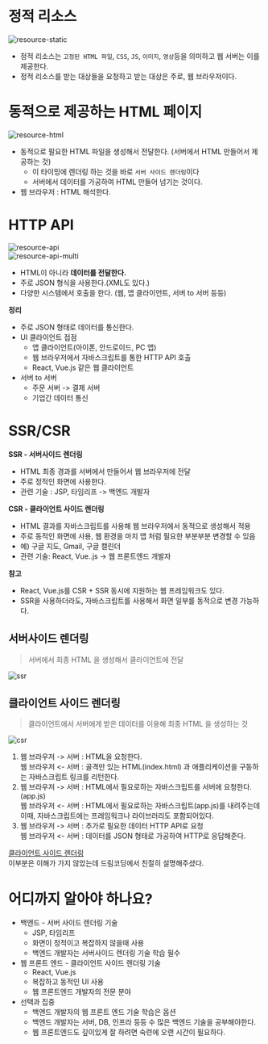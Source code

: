 # 정적 리소스    
     
![resource-static](https://user-images.githubusercontent.com/50267433/126520466-43ac0cf4-3d4a-4215-be14-1ecfe46a0fbe.PNG)    
    
* 정적 리소스는 `고정된 HTML 파일`, `CSS`, `JS`, `이미지`, `영상`등을 의미하고 웹 서버는 이를 제공한다.   
* 정적 리소스를 받는 대상들을 요청하고 받는 대상은 주로, 웹 브라우저이다.   

# 동적으로 제공하는 HTML 페이지   
    
![resource-html](https://user-images.githubusercontent.com/50267433/126520489-5794e3fc-9747-4507-b769-0bd3221dff98.PNG)      
   
* 동적으로 필요한 HTML 파일을 생성해서 전달한다. (서버에서 HTML 만들어서 제공하는 것)     
    * 이 타이밍에 렌더링 하는 것을 바로 `서버 사이드 렌더링`이다         
    * 서버에서 데이터를 가공하여 HTML 만들어 넘기는 것이다.       
* 웹 브라우저 : HTML 해석한다.   

# HTTP API    
     
![resource-api](https://user-images.githubusercontent.com/50267433/126520583-21bf9cb8-1b1e-4d08-b7c1-b6c68796f7f1.PNG)    
![resource-api-multi](https://user-images.githubusercontent.com/50267433/126520620-c611d131-11ee-4faa-ac74-8dcf578d992b.PNG)    
     
* HTML이 아니라 **데이터를 전달한다.**     
* 주로 JSON 형식을 사용한다.(XML도 있다.)   
* 다양한 시스템에서 호출을 한다. (웹, 앱 클라이언트, 서버 to 서버 등등)      
   
     

**정리**    
* 주로 JSON 형태로 데이터를 통신한다.   
* UI 클라이언트 접점
    * 앱 클라이언트(아이폰, 안드로이드, PC 앱) 
    * 웹 브라우저에서 자바스크립트를 통한 HTTP API 호출 
    * React, Vue.js 같은 웹 클라이언트 
* 서버 to 서버  
    * 주문 서버 -> 결제 서버 
    * 기업간 데이터 통신 
  
# SSR/CSR   
**SSR - 서버사이드 렌더링**     
* HTML 최종 경과를 서버에서 만들어서 웹 브라우저에 전달      
* 주로 정적인 화면에 사용한다.     
* 관련 기술 : JSP, 타임리프 -> 백엔드 개발자     
    
**CSR - 클라이언트 사이드 렌더링**  
* HTML 결과를 자바스크립트를 사용해 웹 브라우저에서 동적으로 생성해서 적용     
* 주로 동적인 화면에 사용, 웹 환경을 마치 앱 처럼 필요한 부분부분 변경할 수 있음    
* 예) 구글 지도, Gmail, 구글 캘린더    
* 관련 기술: React, Vue..js -> 웹 프론트엔드 개발자      
   
**참고**     
* React, Vue.js를 CSR + SSR 동시에 지원하는 웹 프레임워크도 있다.     
* SSR을 사용하더라도, 자바스크립트를 사용해서 화면 일부를 동적으로 변경 가능하다.     
   
## 서버사이드 렌더링
> 서버에서 최종 HTML 을 생성해서 클라이언트에 전달   
     
![ssr](https://user-images.githubusercontent.com/50267433/126521104-c98fb3db-8f24-489f-b3cf-f5f3914cc1a5.PNG)      
      
## 클라이언트 사이드 렌더링
> 클라이언트에서 서버에게 받은 데이터를 이용해 최종 HTML 을 생성하는 것   
    
![csr](https://user-images.githubusercontent.com/50267433/126521162-6b0d6e79-fd1d-4e47-bc3c-b7e3909b4da5.PNG)    
    
1. 웹 브라우저 -> 서버 : HTML을 요청한다.      
   웹 브라우저 <- 서버 : 골격만 있는 HTML(index.html) 과 애플리케이션을 구동하는 자바스크립트 링크를 리턴한다.         
2. 웹 브라우저 -> 서버 : HTML에서 필요로하는 자바스크립트를 서버에 요청한다.(app.js)     
   웹 브라우저 <- 서버 : HTML에서 필요로하는 자바스크립트(app.js)를 내려주는데 이때, 자바스크립트에는 프레임워크나 라이브러리도 포함되어있다.       
3. 웹 브라우저 -> 서버 : 추가로 필요한 데이터 HTTP API로 요청          
   웹 브라우저 <- 서버 : 데이터를 JSON 형태로 가공하여 HTTP로 응답해준다.      
    
[클라이언트 사이드 렌더링](https://www.youtube.com/watch?v=iZ9csAfU5Os&t=115s)     
이부분은 이해가 가지 않았는데 드림코딩에서 친절히 설명해주셨다.      

# 어디까지 알아야 하나요?   
* 백엔드 - 서버 사이드 렌더링 기술
    * JSP, 타임리프
    * 화면이 정적이고 복잡하지 않을때 사용 
    * 백엔드 개발자는 서버사이드 렌더링 기술 학습 필수 
* 웹 프론트 엔드 - 클라이언트 사이드 렌더링 기술  
    * React, Vue.js 
    * 복잡하고 동적인 UI 사용 
    * 웹 프론트엔드 개발자의 전문 분야
* 선택과 집중
    * 백엔드 개발자의 웹 프론트 엔드 기술 학습은 옵션 
    * 백엔드 개발자는 서버, DB, 인프라 등등 수 많은 백엔드 기술을 공부해야한다.  
    * 웹 프론트엔드도 깊이있게 잘 하려면 숙련에 오랜 시간이 필요하다.   
    







